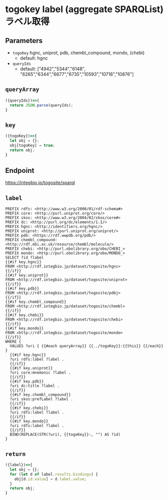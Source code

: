 # togokey label (aggregate SPARQList) ラベル取得

## Parameters

* `togoKey` hgnc, uniprot, pdb, chembl_compound, mondo, (chebi)
  * default: hgnc
* `queryIds`
  * default: ["4942","5344","6148", "6265","6344","6677","6735","10593","10718","10876"]

## `queryArray`
```javascript
({queryIds})=>{
  return JSON.parse(queryIds);
}
```

## `key`
```javascript
({togoKey})=>{
  let obj = {};
  obj[togoKey] = true;
  return obj;
}
```

## Endpoint
https://integbio.jp/togosite/sparql

## `label`
```sparql
PREFIX rdfs: <http://www.w3.org/2000/01/rdf-schema#>
PREFIX core: <http://purl.uniprot.org/core/>
PREFIX skos: <http://www.w3.org/2004/02/skos/core#>
PREFIX dc: <http://purl.org/dc/elements/1.1/>
PREFIX hgnc: <http://identifiers.org/hgnc/>
PREFIX uniprot: <http://purl.uniprot.org/uniprot/>
PREFIX pdb: <https://rdf.wwpdb.org/pdb/>
PREFIX chembl_compound: <http://rdf.ebi.ac.uk/resource/chembl/molecule/>
PREFIX chebi: <http://purl.obolibrary.org/obo/CHEBI_>
PREFIX mondo: <http://purl.obolibrary.org/obo/MONDO_>
SELECT ?id ?label
{{#if key.hgnc}}
FROM <http://rdf.integbio.jp/dataset/togosite/hgnc>
{{/if}}
{{#if key.uniprot}}
FROM <http://rdf.integbio.jp/dataset/togosite/uniprot>
{{/if}}
{{#if key.pdb}}
FROM <http://rdf.integbio.jp/dataset/togosite/pdbj>
{{/if}}
{{#if key.chembl_compound}}
FROM <http://rdf.integbio.jp/dataset/togosite/chembl>
{{/if}}
{{#if key.chebi}}
FROM <http://rdf.integbio.jp/dataset/togosite/chebi>
{{/if}}
{{#if key.mondo}}
FROM <http://rdf.integbio.jp/dataset/togosite/mondo>
{{/if}}
WHERE {
  VALUES ?uri { {{#each queryArray}} {{../togoKey}}:{{this}} {{/each}} }
  {{#if key.hgnc}}
  ?uri rdfs:label ?label .
  {{/if}}
  {{#if key.uniprot}}
  ?uri core:mnemonic ?label .
  {{/if}}
  {{#if key.pdb}}
  ?uri dc:title ?label .
  {{/if}}
  {{#if key.chembl_compound}}
  ?uri skos:prefLabel ?label .
  {{/if}}
  {{#if key.chebi}}
  ?uri rdfs:label ?label .
  {{/if}}
  {{#if key.mondo}}
  ?uri rdfs:label ?label .
  {{/if}}
  BIND(REPLACE(STR(?uri), {{togoKey}}:, "") AS ?id)
}
```

## `return`
```javascript
({label})=>{
  let obj = {};
  for (let d of label.results.bindings) {
    obj[d.id.value] = d.label.value;
  }
  return obj;
}
```